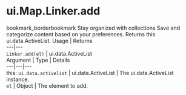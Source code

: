  
#  ui.Map.Linker.add
bookmark_borderbookmark Stay organized with collections  Save and categorize content based on your preferences.
Returns this ui.data.ActiveList.
Usage | Returns  
---|---  
`Linker.add(el)` | ui.data.ActiveList  
Argument | Type | Details  
---|---|---  
this: `ui.data.activelist` | ui.data.ActiveList | The ui.data.ActiveList instance.  
`el` | Object | The element to add.  

